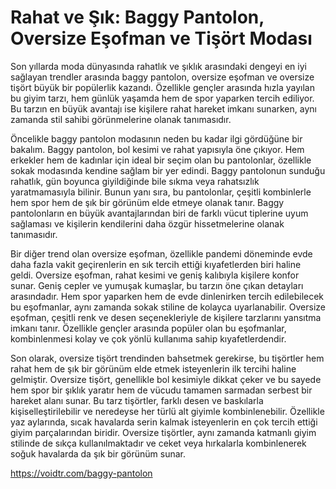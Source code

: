 # Rahat ve Şık: Baggy Pantolon, Oversize Eşofman ve Tişört Modası
Son yıllarda moda dünyasında rahatlık ve şıklık arasındaki dengeyi en iyi sağlayan trendler arasında baggy pantolon, oversize eşofman ve oversize tişört büyük bir popülerlik kazandı. Özellikle gençler arasında hızla yayılan bu giyim tarzı, hem günlük yaşamda hem de spor yaparken tercih ediliyor. Bu tarzın en büyük avantajı ise kişilere rahat hareket imkanı sunarken, aynı zamanda stil sahibi görünmelerine olanak tanımasıdır.

Öncelikle baggy pantolon modasının neden bu kadar ilgi gördüğüne bir bakalım. Baggy pantolon, bol kesimi ve rahat yapısıyla öne çıkıyor. Hem erkekler hem de kadınlar için ideal bir seçim olan bu pantolonlar, özellikle sokak modasında kendine sağlam bir yer edindi. Baggy pantolonun sunduğu rahatlık, gün boyunca giyildiğinde bile sıkma veya rahatsızlık yaratmamasıyla bilinir. Bunun yanı sıra, bu pantolonlar, çeşitli kombinlerle hem spor hem de şık bir görünüm elde etmeye olanak tanır. Baggy pantolonların en büyük avantajlarından biri de farklı vücut tiplerine uyum sağlaması ve kişilerin kendilerini daha özgür hissetmelerine olanak tanımasıdır.

Bir diğer trend olan oversize eşofman, özellikle pandemi döneminde evde daha fazla vakit geçirenlerin en sık tercih ettiği kıyafetlerden biri haline geldi. Oversize eşofman, rahat kesimi ve geniş kalıbıyla kişilere konfor sunar. Geniş cepler ve yumuşak kumaşlar, bu tarzın öne çıkan detayları arasındadır. Hem spor yaparken hem de evde dinlenirken tercih edilebilecek bu eşofmanlar, aynı zamanda sokak stiline de kolayca uyarlanabilir. Oversize eşofman, çeşitli renk ve desen seçenekleriyle de kişilere tarzlarını yansıtma imkanı tanır. Özellikle gençler arasında popüler olan bu eşofmanlar, kombinlenmesi kolay ve çok yönlü kullanıma sahip kıyafetlerdendir.

Son olarak, oversize tişört trendinden bahsetmek gerekirse, bu tişörtler hem rahat hem de şık bir görünüm elde etmek isteyenlerin ilk tercihi haline gelmiştir. Oversize tişört, genellikle bol kesimiyle dikkat çeker ve bu sayede hem spor bir şıklık yaratır hem de vücudu tamamen sarmadan serbest bir hareket alanı sunar. Bu tarz tişörtler, farklı desen ve baskılarla kişiselleştirilebilir ve neredeyse her türlü alt giyimle kombinlenebilir. Özellikle yaz aylarında, sıcak havalarda serin kalmak isteyenlerin en çok tercih ettiği giyim parçalarından biridir. Oversize tişörtler, aynı zamanda katmanlı giyim stilinde de sıkça kullanılmaktadır ve ceket veya hırkalarla kombinlenerek soğuk havalarda da şık bir görünüm sunar.

https://voidtr.com/baggy-pantolon
